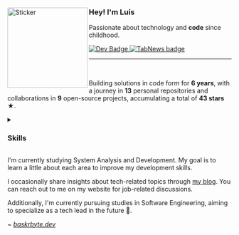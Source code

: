 <div>
    <img align="left" src="img/cat-sticker.png" width="180" alt="Sticker">
    <div>
        <h3>Hey! I'm Luís</h3>
        <p>Passionate about technology and <b>code</b> since childhood.</p>
        <div>
            <a href="https://dev.to/baskerbyte">
                <img src="https://img.shields.io/badge/dev.to-0A0A0A?style=for-the-badge&logo=devdotto&logoColor=white" alt="Dev Badge"/>
            </a>
            <a href="https://www.tabnews.com.br/baskerbyte">
                <img src="https://img.shields.io/badge/TabNews-FFFFFF?style=for-the-badge&logoColor=000000" alt="TabNews badge"/>
            </a>
        </div>
    </div>
</div>
<hr>
<br>
<div>
    <p>
        Building solutions in code form for <b>6 years</b>,
        with a journey in <b>13</b> personal repositories and collaborations in
        <b>9</b> open-source projects, accumulating a total of
        <b>43 stars ★</b>.
    </p>
</div>
<details>
    <summary>
        <h3>Skills</h3>
    </summary>
    <div>
        <div>
            <h4>Backend</h4>
            <a>
                <img src="https://img.shields.io/badge/Kotlin-000000?&style=for-the-badge&logo=kotlin&logoColor=white" alt="Kotlin Badge"/>
            </a>
            <a>
                <img src="https://img.shields.io/badge/Java-FFFFFF?style=for-the-badge&logo=openjdk&logoColor=black" alt="Java Badge"/>
            </a>
            <a>
                <img src="https://img.shields.io/badge/JavaScript-000000?style=for-the-badge&logo=javascript&logoColor=white" alt="Javascript Badge"/>
            </a>
            <a>
                <img src="https://img.shields.io/badge/Rust-000000?style=for-the-badge&logo=rust&logoColor=white" alt="Rust Badge"/>
            </a>
            <a>
                <img src="https://img.shields.io/badge/Python-FFFFFF?style=for-the-badge&logo=python&logoColor=black" alt="Python Badge">
            </a>
        </div>
        <div>
            <h4>Frontend</h4>
            <a>
                <img src="https://img.shields.io/badge/HTML5-000000?style=for-the-badge&logo=html5&logoColor=white" alt="Html Badge">
            </a>
            <a>
                <img src="https://img.shields.io/badge/CSS3-000000?style=for-the-badge&logo=css3&logoColor=white" alt="Css Badge">
            </a>
            <a>
                <img src="https://img.shields.io/badge/React-FFFFFF?style=for-the-badge&logo=react&logoColor=black" alt="React Badge">
            </a>
        </div>
    </div>
    <div>
        <div>
            <h4>Database</h4>
            <div>
                <a>
                    <img src="https://img.shields.io/badge/SQLite-FFFFFF?style=for-the-badge&logo=sqlite&logoColor=black" alt="SQLite Badge"/>
                </a>
                <a>
                    <img src="https://img.shields.io/badge/PostgreSQL-000000?style=for-the-badge&logo=postgresql&logoColor=white" alt="PostgreSQL Badge"/>
                </a>
                <a>
                    <img src="https://img.shields.io/badge/MongoDB-000000?style=for-the-badge&logo=mongodb&logoColor=white" alt="MongoDB Badge"/>
                </a>
            </div>
        </div>
    <div>
        <h5>Hosting</h5>
        <div>
            <a>
                <img src="https://img.shields.io/badge/Azure-FFFFFF?style=for-the-badge&logo=microsoft-azure&logoColor=black" alt="Azure Badge">
            </a>
            <a>
                <img src="https://img.shields.io/badge/Heroku-000000?style=for-the-badge&logo=heroku&logoColor=white" alt="Heroku Badge">
            </a>
        </div>
    </div>
</div>
</details>
<div>
    <p>
        I'm currently studying System Analysis and Development. My goal is to learn a 
        little about each area to improve my development skills.
    </p>
    <p>
        I occasionally share insights about tech-related topics through <a href="https://baskrbyte.dev/blog">my blog</a>. You can reach
        out to me on my website for job-related discussions.
    </p>
    <p>
        Additionally, I'm currently pursuing studies in Software Engineering, aiming to specialize
        as a tech lead in the future 🖤.
    </p>
    <p>
        <i>~ <a href="https://baskrbyte.dev">baskrbyte.dev</a></i>
    </p>
</div>
